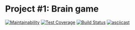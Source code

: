 # Project #1: Brain game

[![Maintainability](https://api.codeclimate.com/v1/badges/a2d18afeb2bca85e75d0/maintainability)](https://codeclimate.com/github/deputatov/frontend-project-lvl1/maintainability)
[![Test Coverage](https://api.codeclimate.com/v1/badges/a2d18afeb2bca85e75d0/test_coverage)](https://codeclimate.com/github/deputatov/frontend-project-lvl1/test_coverage)
[![Build Status](https://travis-ci.org/deputatov/frontend-project-lvl1.svg?branch=master)](https://travis-ci.org/deputatov/frontend-project-lvl1)
[![asciicast](https://asciinema.org/a/266491.svg)](https://asciinema.org/a/266491)
